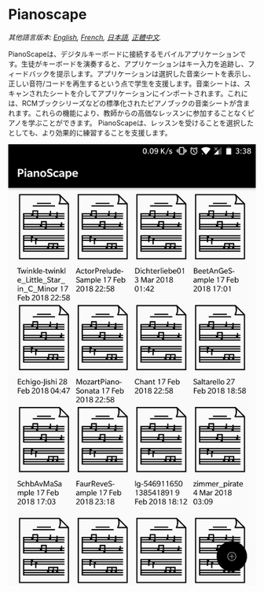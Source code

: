 # Pianoscape

*其他語言版本: [English](README.en.md), [French](README.fr.md), [日本語](README.ja.md), [正體中文](README.zh-hant.md).*

PianoScapeは、デジタルキーボードに接続するモバイルアプリケーションです。生徒がキーボードを演奏すると、アプリケーションはキー入力を追跡し、フィードバックを提示します。アプリケーションは選択した音楽シートを表示し、正しい音符/コードを再生するという点で学生を支援します。音楽シートは、スキャンされたシートを介してアプリケーションにインポートされます。これには、RCMブックシリーズなどの標準化されたピアノブックの音楽シートが含まれます。これらの機能により、教師からの高価なレッスンに参加することなくピアノを学ぶことができます。 PianoScapeは、レッスンを受けることを選択したとしても、より効果的に練習することを支援します。

![Alt text](/Images/PianoScape.jpg?)
